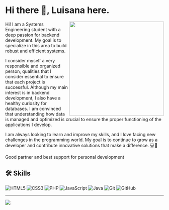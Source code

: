 # Hi there 👋, Luisana here. 

<img align="right" width=300px src="https://img.freepik.com/vector-premium/mujer-programadora-trabajando-nuevo-proyecto_701961-1111.jpg" />

Hi! I am a Systems Engineering student with a deep passion for backend development. My goal is to specialize in this area to build robust and efficient systems. 

I consider myself a very responsible and organized person, qualities that I consider essential to ensure that each project is successful. Although my main interest is in backend development, I also have a healthy curiosity for databases. I am convinced that understanding how data is managed and optimized is crucial to ensure the proper functioning of the applications I develop.

I am always looking to learn and improve my skills, and I love facing new challenges in the programming world. My goal is to continue to grow as a developer and contribute innovative solutions that make a difference. 💻🤩

Good partner and best support for personal development



<h2>🛠️ Skills</h2>

<div>
  
![HTML5](https://img.shields.io/badge/html5-%23E34F26.svg?style=for-the-badge&logo=html5&logoColor=white)
![CSS3](https://img.shields.io/badge/css3-%231572B6.svg?style=for-the-badge&logo=css3&logoColor=white)
![PHP](https://img.shields.io/badge/php-%23777BB4.svg?style=for-the-badge&logo=php&logoColor=white)
![JavaScript](https://img.shields.io/badge/javascript-%23323330.svg?style=for-the-badge&logo=javascript&logoColor=%23F7DF1E)
![Java](https://img.shields.io/badge/java-%23ED8B00.svg?style=for-the-badge&logo=openjdk&logoColor=white)
![Git](https://img.shields.io/badge/git-%23F05033.svg?style=for-the-badge&logo=git&logoColor=white)
![GitHub](https://img.shields.io/badge/github-%23121011.svg?style=for-the-badge&logo=github&logoColor=white)

</div>



---
[![](https://visitcount.itsvg.in/api?id=LuisanaBMG&icon=2&color=1)](https://visitcount.itsvg.in)





